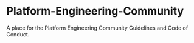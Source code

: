 # Platform-Engineering-Community
A place for the Platform Engineering Community Guidelines and Code of Conduct. 
